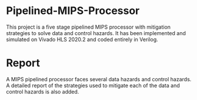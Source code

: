 # Pipelined-MIPS-Processor

This project is a five stage pipelined MIPS processor with mitigation strategies to solve data and control hazards. It has been implemented and simulated on Vivado HLS 2020.2 and coded entirely in Verilog.

# Report
A MIPS pipelined processor faces several data hazards and control hazards. A detailed report of the strategies used to mitigate each of the data and control hazards is also added.
